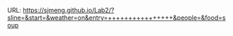 URL: https://sjmeng.github.io/Lab2/?sline=&start=&weather=on&entry=++++++++++++++++&people=&food=soup